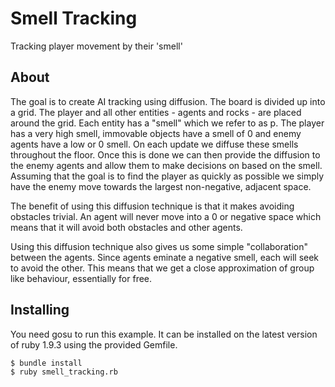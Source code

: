 # Smell Tracking

Tracking player movement by their 'smell'

## About

The goal is to create AI tracking using diffusion.  The board is divided up into a grid.  The player and all other entities - agents and rocks - are placed around the grid.  Each entity has a "smell" which we refer to as p.  The player has a very high smell, immovable objects have a smell of 0 and enemy agents have a low or 0 smell.  On each update we diffuse these smells throughout the floor.  Once this is done we can then provide the diffusion to the enemy agents and allow them to make decisions on based on the smell.  Assuming that the goal is to find the player as quickly as possible we simply have the enemy move towards the largest non-negative, adjacent space.

The benefit of using this diffusion technique is that it makes avoiding
obstacles trivial.  An agent will never move into a 0 or negative space which means that it will avoid both obstacles and other agents.

Using this diffusion technique also gives us some simple "collaboration" between the agents.  Since agents eminate a negative smell, each will seek to avoid the other.  This means that we get a close approximation of group like behaviour, essentially for free.

## Installing

You need gosu to run this example.  It can be installed on the latest version of
ruby 1.9.3 using the provided Gemfile.

    $ bundle install
    $ ruby smell_tracking.rb
